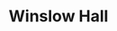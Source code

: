 ---
events:
- building: Winslow Hall
  categories: winslow-hall
  description: The African American Student Advisory Council began issuing report
    cards grading the university on enrollment, retention, and graduation of African
    American students. The report card gave NCSU an F for recruiting black students.
  event_decade: '2000'
  event_id: '34'
  excerpt: The African American Student Advisory Council began issuing report cards
    grading the university on enrollment, retention, and graduation of African American
    students. The report card gave NCSU an F for recruiting black students.
  image id (orig): mc00336_Winslow-Hall-Mar-2010
  image_caption: Winslow Hall
  image_id: mc00336_Winslow-Hall-Mar-2010
  image_link: https://d.lib.ncsu.edu/collections/catalog/mc00336_Winslow-Hall-Mar-2010
  start_date: 01/01/2002
  title: African American Student Advisory Council Report Cards
  year: '2002'
- building: Winslow Hall
  categories: winslow-hall
  description: The unit moved into Winslow Hall when the Alumni Association went to
    a new building on Centennial Campus.
  event_decade: '2000'
  event_id: '35'
  excerpt: The unit moved into Winslow Hall when the Alumni Association went to a
    new building on Centennial Campus.
  image id (orig): mc00336_Winslow-Hall-Mar-2010
  image_caption: Winslow Hall
  image_id: mc00336_Winslow-Hall-Mar-2010
  image_link: https://d.lib.ncsu.edu/collections/catalog/mc00336_Winslow-Hall-Mar-2010
  start_date: 01/01/2006
  title: Office for Diversity and African American Affairs moves to Winslow Hall
  year: '2006'
- building: Winslow Hall
  categories: winslow-hall
  description: The Office for Diversity and Inclusion moved to Winslow Hall, following
    the completion of a new Alumni Association building on Centennial Campus in 2006.
  event_decade: '2000'
  event_id: '54'
  excerpt: The Office for Diversity and Inclusion moved to Winslow Hall, following
    the completion of a new Alumni Association building on Centennial Campus in 2006.
  image id (orig): mc00336_Winslow-Hall-Nov-2009
  image_caption: Winslow Hall
  image_id: mc00336_Winslow-Hall-Nov-2009
  image_link: https://d.lib.ncsu.edu/collections/catalog/mc00336_Winslow-Hall-Nov-2009
  redirect_from: /events/51/index.html
  start_date: 01/01/2006
  title: Office for Diversity and Inclusion Moves to Winslow Hall
  year: '2006'
- building: Winslow Hall
  categories: winslow-hall
  description: An early African American woman employee of the university was Ellen
    McGuire, who began working at NC State in 1889. McGuire worked at State for 50
    years, retiring in 1939. According to a 1939 Technician article, McGuire was born
    into slavery on a North Carolina plantation. Although McGuire maintained many
    responsibilities during the time she was employed by the college, she spent her
    last 31 years working in the infirmary.
  event_decade: '1880'
  event_id: '69'
  excerpt: An early African American woman employee of the university was Ellen McGuire,
    who began working at NC State in 1889. McGuire worked at State for 50 years, retiring
    in 1939. According to a 1939 Technician article, McGuire was born into slavery
    on a North Carolina plantation. Although McGuire maintained many responsibilities
    during the time she was employed by the college, she spent her last 31 years working
    in the infirmary.
  image id (orig): 0003912
  image_caption: Infirmary
  image_id: 0003912
  image_link: https://d.lib.ncsu.edu/collections/catalog/0003912
  redirect_from: /events/33/index.html
  start_date: '1889'
  title: Formerly Enslaved Woman Began 50 Year Career at University
  year: '1889'
- building: Winslow Hall
  categories: winslow-hall
  description: University administration created the position of Vice Provost for
    Diversity and African American Affairs. One stated goal of this position was to
    improve the experience of black students and other minorities.
  event_decade: '2000'
  event_id: '70'
  excerpt: University administration created the position of Vice Provost for Diversity
    and African American Affairs. One stated goal of this position was to improve
    the experience of black students and other minorities.
  image id (orig): mc00336_Winslow-Hall-Nov-2009
  image_caption: Winslow Hall
  image_id: mc00336_Winslow-Hall-Nov-2009
  image_link: https://d.lib.ncsu.edu/collections/catalog/mc00336_Winslow-Hall-Nov-2009
  redirect_from: /events/32/index.html
  start_date: 01/01/2000
  title: Vice Provost for Diversity and African American Affairs
  year: '2000'
lat: '35.784901'
layout: post
lng: '-78.664101'
order: 30
permalink: places/winslow-hall/
place: winslow-hall
route:
  code: Ok
  routes:
  - distance: 90.57
    duration: 65.782
    geometry:
      coordinates:
      - - -78.664044
        - 35.784757
      - - -78.664049
        - 35.784756
      - - -78.664074
        - 35.784747
      - - -78.664115
        - 35.784735
      - - -78.664157
        - 35.784728
      - - -78.664198
        - 35.784729
      - - -78.66424
        - 35.784743
      - - -78.664293
        - 35.784775
      - - -78.664333
        - 35.784747
      - - -78.66436
        - 35.78473
      - - -78.664396
        - 35.784705
      - - -78.664432
        - 35.78468
      - - -78.664413
        - 35.78464
      - - -78.664399
        - 35.784604
      - - -78.6644
        - 35.78457
      - - -78.664415
        - 35.784539
      - - -78.664451
        - 35.784497
      - - -78.664585
        - 35.784382
      - - -78.664611
        - 35.784364
      - - -78.664664
        - 35.784319
      type: LineString
    legs:
    - admins:
      - iso_3166_1: US
        iso_3166_1_alpha3: USA
      distance: 90.57
      duration: 65.782
      steps:
      - distance: 25.322
        driving_side: right
        duration: 17.832
        geometry:
          coordinates:
          - - -78.664044
            - 35.784757
          - - -78.664049
            - 35.784756
          - - -78.664074
            - 35.784747
          - - -78.664115
            - 35.784735
          - - -78.664157
            - 35.784728
          - - -78.664198
            - 35.784729
          - - -78.66424
            - 35.784743
          - - -78.664293
            - 35.784775
          type: LineString
        intersections:
        - admin_index: 0
          bearings:
          - 247
          duration: 2.339
          entry:
          - true
          geometry_index: 0
          is_urban: true
          location:
          - -78.664044
          - 35.784757
          mapbox_streets_v8:
            class: service
          out: 0
          weight: 2.339
        - admin_index: 0
          bearings:
          - 67
          - 254
          entry:
          - false
          - true
          geometry_index: 2
          in: 0
          is_urban: true
          location:
          - -78.664074
          - 35.784747
          mapbox_streets_v8:
            class: service
          out: 1
        maneuver:
          bearing_after: 247
          bearing_before: 0
          instruction: Walk west on the walkway.
          location:
          - -78.664044
          - 35.784757
          type: depart
        mode: walking
        name: ''
        weight: 17.832
      - distance: 16
        driving_side: right
        duration: 13.268
        geometry:
          coordinates:
          - - -78.664293
            - 35.784775
          - - -78.664333
            - 35.784747
          - - -78.66436
            - 35.78473
          - - -78.664396
            - 35.784705
          - - -78.664432
            - 35.78468
          type: LineString
        intersections:
        - admin_index: 0
          bearings:
          - 124
          - 229
          duration: 3.521
          entry:
          - false
          - true
          geometry_index: 7
          in: 0
          is_urban: true
          location:
          - -78.664293
          - 35.784775
          mapbox_streets_v8:
            class: service
          out: 1
          weight: 3.521
        - admin_index: 0
          bearings:
          - 49
          - 231
          duration: 5.93
          entry:
          - false
          - true
          geometry_index: 8
          in: 0
          is_urban: true
          location:
          - -78.664333
          - 35.784747
          mapbox_streets_v8:
            class: service
          out: 1
          turn_duration: 1
          turn_weight: 1
          weight: 5.93
        - admin_index: 0
          bearings:
          - 51
          - 229
          entry:
          - false
          - true
          geometry_index: 10
          in: 0
          is_urban: true
          location:
          - -78.664396
          - 35.784705
          mapbox_streets_v8:
            class: service
          out: 1
          turn_duration: 1
          turn_weight: 1
        maneuver:
          bearing_after: 229
          bearing_before: 304
          instruction: Turn left onto the walkway.
          location:
          - -78.664293
          - 35.784775
          modifier: left
          type: turn
        mode: walking
        name: ''
        weight: 13.268
      - distance: 49.248
        driving_side: right
        duration: 34.682
        geometry:
          coordinates:
          - - -78.664432
            - 35.78468
          - - -78.664413
            - 35.78464
          - - -78.664399
            - 35.784604
          - - -78.6644
            - 35.78457
          - - -78.664415
            - 35.784539
          - - -78.664451
            - 35.784497
          - - -78.664585
            - 35.784382
          - - -78.664611
            - 35.784364
          - - -78.664664
            - 35.784319
          type: LineString
        intersections:
        - admin_index: 0
          bearings:
          - 49
          - 172
          duration: 15.493
          entry:
          - false
          - true
          geometry_index: 11
          in: 0
          is_urban: true
          location:
          - -78.664432
          - 35.78468
          mapbox_streets_v8:
            class: service
          out: 1
          weight: 15.493
        - admin_index: 0
          bearings:
          - 17
          - 223
          entry:
          - false
          - true
          geometry_index: 16
          in: 0
          is_urban: true
          location:
          - -78.664451
          - 35.784497
          mapbox_streets_v8:
            class: service
          out: 1
        maneuver:
          bearing_after: 172
          bearing_before: 229
          instruction: Turn left onto the walkway.
          location:
          - -78.664432
          - 35.78468
          modifier: left
          type: turn
        mode: walking
        name: ''
        weight: 34.682
      - distance: 0
        driving_side: right
        duration: 0
        geometry:
          coordinates:
          - - -78.664664
            - 35.784319
          - - -78.664664
            - 35.784319
          type: LineString
        intersections:
        - admin_index: 0
          bearings:
          - 45
          entry:
          - true
          geometry_index: 19
          in: 0
          location:
          - -78.664664
          - 35.784319
        maneuver:
          bearing_after: 0
          bearing_before: 225
          instruction: Your destination is on the right.
          location:
          - -78.664664
          - 35.784319
          modifier: right
          type: arrive
        mode: walking
        name: ''
        weight: 0
      summary: ''
      weight: 65.782
    weight: 65.782
    weight_name: pedestrian
  waypoints:
  - distance: 16.805
    location:
    - -78.664044
    - 35.784757
    name: ''
  - distance: 29.46
    location:
    - -78.664664
    - 35.784319
    name: ''
title: Winslow Hall

---